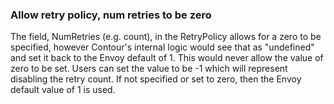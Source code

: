 ### Allow retry policy, num retries to be zero 

The field, NumRetries (e.g. count), in the RetryPolicy allows for a zero to be
specified, however Contour's internal logic would see that as "undefined"
and set it back to the Envoy default of 1. This would never allow the value of 
zero to be set. Users can set the value to be -1 which will represent disabling 
the retry count. If not specified or set to zero, then the Envoy default value 
of 1 is used. 
